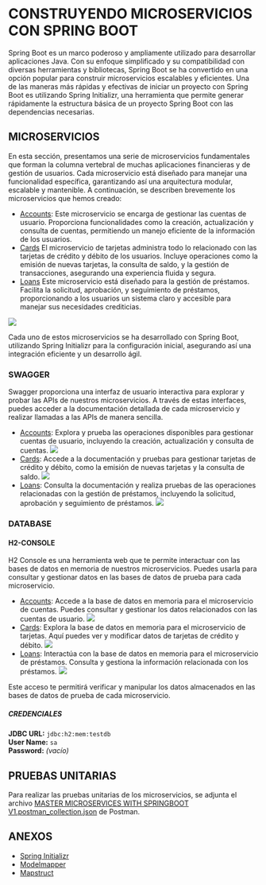 CONSTRUYENDO MICROSERVICIOS CON SPRING BOOT
==
Spring Boot es un marco poderoso y ampliamente utilizado para desarrollar aplicaciones Java. Con su enfoque simplificado y su compatibilidad con diversas herramientas y bibliotecas, Spring Boot se ha convertido en una opción popular para construir microservicios escalables y eficientes. Una de las maneras más rápidas y efectivas de iniciar un proyecto con Spring Boot es utilizando Spring Initializr, una herramienta que permite generar rápidamente la estructura básica de un proyecto Spring Boot con las dependencias necesarias.

## MICROSERVICIOS
En esta sección, presentamos una serie de microservicios fundamentales que forman la columna vertebral de muchas aplicaciones financieras y de gestión de usuarios. Cada microservicio está diseñado para manejar una funcionalidad específica, garantizando así una arquitectura modular, escalable y mantenible. A continuación, se describen brevemente los microservicios que hemos creado:
- [Accounts](accounts): Este microservicio se encarga de gestionar las cuentas de usuario. Proporciona funcionalidades como la creación, actualización y consulta de cuentas, permitiendo un manejo eficiente de la información de los usuarios.
- [Cards](cards) El microservicio de tarjetas administra todo lo relacionado con las tarjetas de crédito y débito de los usuarios. Incluye operaciones como la emisión de nuevas tarjetas, la consulta de saldo, y la gestión de transacciones, asegurando una experiencia fluida y segura.
- [Loans](loans) Este microservicio está diseñado para la gestión de préstamos. Facilita la solicitud, aprobación, y seguimiento de préstamos, proporcionando a los usuarios un sistema claro y accesible para manejar sus necesidades crediticias.

![](https://drive.google.com/uc?export=view&id=1jgI5ygjp7F1ZvClYBxqRiykrVJH39PJz)

Cada uno de estos microservicios se ha desarrollado con Spring Boot, utilizando Spring Initializr para la configuración inicial, asegurando así una integración eficiente y un desarrollo ágil.

### SWAGGER
Swagger proporciona una interfaz de usuario interactiva para explorar y probar las APIs de nuestros microservicios. A través de estas interfaces, puedes acceder a la documentación detallada de cada microservicio y realizar llamadas a las APIs de manera sencilla.
- [Accounts](http://localhost:8080/swagger-ui/index.html): Explora y prueba las operaciones disponibles para gestionar cuentas de usuario, incluyendo la creación, actualización y consulta de cuentas.
  ![](https://drive.google.com/uc?export=view&id=1jgZ6dCgQ5aee_BIQiq_j19bmqnLTCSme)
- [Cards](http://localhost:9000/swagger-ui/index.html): Accede a la documentación y pruebas para gestionar tarjetas de crédito y débito, como la emisión de nuevas tarjetas y la consulta de saldo.
  ![](https://drive.google.com/uc?export=view&id=1jjRj4dLOqROl0dSRtX7wJc2ao8PrMbXV)
- [Loans](http://localhost:8090/swagger-ui/index.html): Consulta la documentación y realiza pruebas de las operaciones relacionadas con la gestión de préstamos, incluyendo la solicitud, aprobación y seguimiento de préstamos.
  ![](https://drive.google.com/uc?export=view&id=1jleYHP3tvxce1_jqvmbv_iCiQCnG-t2x)

### DATABASE
#### H2-CONSOLE
H2 Console es una herramienta web que te permite interactuar con las bases de datos en memoria de nuestros microservicios. Puedes usarla para consultar y gestionar datos en las bases de datos de prueba para cada microservicio.

- [Accounts](http://localhost:8080/h2-console/login.jsp): Accede a la base de datos en memoria para el microservicio de cuentas. Puedes consultar y gestionar los datos relacionados con las cuentas de usuario.
  ![](https://drive.google.com/uc?export=view&id=1joNWVUB4tdAyvq75Ac7nOfOyqnLXPFz7)
- [Cards](http://localhost:9000/h2-console/login.jsp): Explora la base de datos en memoria para el microservicio de tarjetas. Aquí puedes ver y modificar datos de tarjetas de crédito y débito.
  ![](https://drive.google.com/uc?export=view&id=1jpHR57XzT46OW1Gu-1O_VX6fLaU4658e)
- [Loans](http://localhost:8090/h2-console/login.jsp): Interactúa con la base de datos en memoria para el microservicio de préstamos. Consulta y gestiona la información relacionada con los préstamos.
  ![](https://drive.google.com/uc?export=view&id=1jouna9oSTR07pUAJIebLRbpLahzWdZng)

Este acceso te permitirá verificar y manipular los datos almacenados en las bases de datos de prueba de cada microservicio.

##### CREDENCIALES
**JDBC URL:** `jdbc:h2:mem:testdb` <br/>
**User Name:** `sa` <br/>
**Password:** *(vacío)*

## PRUEBAS UNITARIAS
Para realizar las pruebas unitarias de los microservicios, se adjunta el archivo [MASTER MICROSERVICES WITH SPRINGBOOT V1.postman_collection.json](unit_test/MASTER%20MICROSERVICES%20WITH%20SPRINGBOOT%20V1.postman_collection.json) de Postman.

## ANEXOS
- [Spring Initializr](https://start.spring.io/)
- [Modelmapper](https://modelmapper.org/)
- [Mapstruct](https://mapstruct.org/)